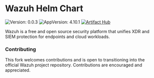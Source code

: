 # Wazuh Helm Chart

![Version: 0.0.3](https://img.shields.io/badge/Version-0.0.2-informational?style=flat-square)
![AppVersion: 4.10.1](https://img.shields.io/badge/AppVersion-4.10.1-informational?style=flat-square)
[![Artifact Hub](https://img.shields.io/endpoint?url=https://artifacthub.io/badge/repository/wazuh-helm)](https://artifacthub.io/packages/search?repo=wazuh-helm)

Wazuh is a free and open source security platform that unifies XDR and SIEM protection for endpoints and cloud workloads.

### Contributing

This fork welcomes contributions and is open to transitioning into the official Wazuh project repository. Contributions are encouraged and appreciated.
